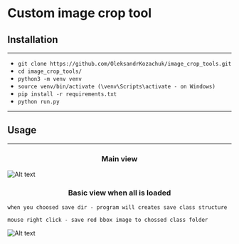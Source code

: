 # Custom image crop tool

## Installation

----

- `git clone https://github.com/OleksandrKozachuk/image_crop_tools.git`
- `cd image_crop_tools/`
- `python3 -m venv venv`
- `source venv/bin/activate (\venv\Scripts\activate - on Windows)`
- `pip install -r requirements.txt`
- `python run.py`

----

## Usage

----
### <div align="center">Main view</div>
![Alt text](data/git_imgs/main_window.png?raw=true)

### <div align="center">Basic view when all is loaded</div>
```
when you choosed save dir - program will creates save class structure
```
```
mouse right click - save red bbox image to chossed class folder
```

![Alt text](data/git_imgs/basic_view.png?raw=true)